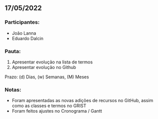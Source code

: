 ## 17/05/2022

### **Participantes:**

* João Lanna
* Eduardo Dalcin

### **Pauta:**

1. Apresentar evolução na lista de termos
2. Apresentar evolução no Github

Prazo: (d) Dias, (w) Semanas, (M) Meses

### **Notas:**

* Foram apresentadas as novas adições de recursos no GitHub, assim como as classes e termos no GRIST
* Foram feitos ajustes no Cronograma / Gantt
